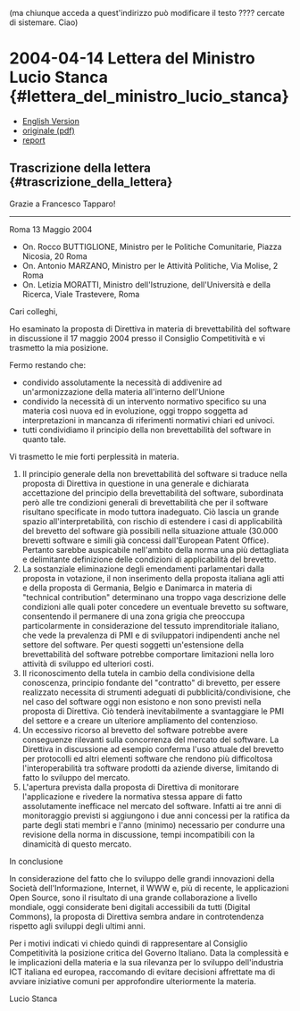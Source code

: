 (ma chiunque acceda a quest\'indirizzo può modificare il testo ????
cercate di sistemare. Ciao)

# 2004-04-14 Lettera del Ministro Lucio Stanca {#lettera_del_ministro_lucio_stanca}

-   [ English Version](Stanca040514En "wikilink")
-   [originale (pdf)](http://www.marcovic.it/Prot_1069.pdf "wikilink")
-   [ report](Ital040514En "wikilink")

## Trascrizione della lettera {#trascrizione_della_lettera}

Grazie a Francesco Tapparo!

------------------------------------------------------------------------

Roma 13 Maggio 2004

-   On. Rocco BUTTIGLIONE, Ministro per le Politiche Comunitarie, Piazza
    Nicosia, 20 Roma
-   On. Antonio MARZANO, Ministro per le Attività Politiche, Via Molise,
    2 Roma
-   On. Letizia MORATTI, Ministro dell\'Istruzione, dell\'Università e
    della Ricerca, Viale Trastevere, Roma

Cari colleghi,

Ho esaminato la proposta di Direttiva in materia di brevettabilità del
software in discussione il 17 maggio 2004 presso il Consiglio
Competitività e vi trasmetto la mia posizione.

Fermo restando che:

-   condivido assolutamente la necessità di addivenire ad
    un\'armonizzazione della materia all\'interno dell\'Unione
-   condivido la necessità di un intervento normativo specifico su una
    materia così nuova ed in evoluzione, oggi troppo soggetta ad
    interpretazioni in mancanza di riferimenti normativi chiari ed
    univoci.
-   tutti condividiamo il principio della non brevettabilità del
    software in quanto tale.

Vi trasmetto le mie forti perplessità in materia.

1.  Il principio generale della non brevettabilità del software si
    traduce nella proposta di Direttiva in questione in una generale e
    dichiarata accettazione del principio della brevettabilità del
    software, subordinata però alle tre condizioni generali di
    brevettabilità che per il software risultano specificate in modo
    tuttora inadeguato. Ciò lascia un grande spazio
    all\'interpretabilità, con rischio di estendere i casi di
    applicabilità del brevetto del software già possibili nella
    situazione attuale (30.000 brevetti software e simili già concessi
    dall\'European Patent Office). Pertanto sarebbe auspicabile
    nell\'ambito della norma una più dettagliata e delimitante
    definizione delle condizioni di applicabilità del brevetto.
2.  La sostanziale eliminazione degli emendamenti parlamentari dalla
    proposta in votazione, il non inserimento della proposta italiana
    agli atti e della proposta di Germania, Belgio e Danimarca in
    materia di \"technical contribution\" determinano una troppo vaga
    descrizione delle condizioni alle quali poter concedere un eventuale
    brevetto su software, consentendo il permanere di una zona grigia
    che preoccupa particolarmente in considerazione del tessuto
    imprenditoriale italiano, che vede la prevalenza di PMI e di
    sviluppatori indipendenti anche nel settore del software. Per questi
    soggetti un\'estensione della brevettabilità del software potrebbe
    comportare limitazioni nella loro attività di sviluppo ed ulteriori
    costi.
3.  Il riconoscimento della tutela in cambio della condivisione della
    conoscenza, principio fondante del \"contratto\" di brevetto, per
    essere realizzato necessita di strumenti adeguati di
    pubblicità/condivisione, che nel caso del software oggi non esistono
    e non sono previsti nella proposta di Direttiva. Ciò tenderà
    inevitabilmente a svantaggiare le PMI del settore e a creare un
    ulteriore ampliamento del contenzioso.
4.  Un eccessivo ricorso al brevetto del software potrebbe avere
    conseguenze rilevanti sulla concorrenza del mercato del software. La
    Direttiva in discussione ad esempio conferma l\'uso attuale del
    brevetto per protocolli ed altri elementi software che rendono più
    difficoltosa l\'interoperabilità tra software prodotti da aziende
    diverse, limitando di fatto lo sviluppo del mercato.
5.  L\'apertura prevista dalla proposta di Direttiva di monitorare
    l\'applicazione e rivedere la normativa stessa appare di fatto
    assolutamente inefficace nel mercato del software. Infatti ai tre
    anni di monitoraggio previsti si aggiungono i due anni concessi per
    la ratifica da parte degli stati membri e l\'anno (minimo)
    necessario per condurre una revisione della norma in discussione,
    tempi incompatibili con la dinamicità di questo mercato.

In conclusione

In considerazione del fatto che lo sviluppo delle grandi innovazioni
della Società dell\'Informazione, Internet, il WWW e, più di recente, le
applicazioni Open Source, sono il risultato di una grande collaborazione
a livello mondiale, oggi considerate beni digitali accessibili da tutti
(Digital Commons), la proposta di Direttiva sembra andare in
controtendenza rispetto agli sviluppi degli ultimi anni.

Per i motivi indicati vi chiedo quindi di rappresentare al Consiglio
Competitività la posizione critica del Governo Italiano. Data la
complessità e le implicazioni della materia e la sua rilevanza per lo
sviluppo dell\'industria ICT italiana ed europea, raccomando di evitare
decisioni affrettate ma di avviare iniziative comuni per approfondire
ulteriormente la materia.

Lucio Stanca
